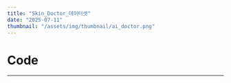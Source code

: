 ```yaml
---
title: "Skin_Doctor_데이터셋"
date: "2025-07-11"
thumbnail: "/assets/img/thumbnail/ai_doctor.png"
---
```


# Code
---
